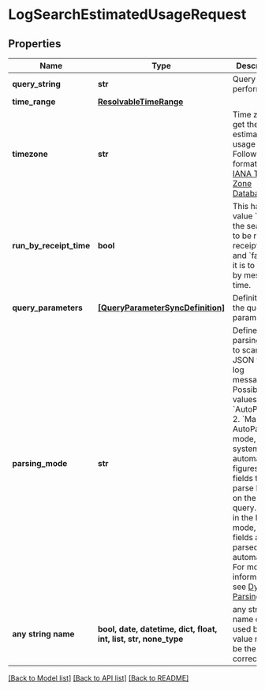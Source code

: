 # LogSearchEstimatedUsageRequest


## Properties
Name | Type | Description | Notes
------------ | ------------- | ------------- | -------------
**query_string** | **str** | Query to perform. | 
**time_range** | [**ResolvableTimeRange**](ResolvableTimeRange.md) |  | 
**timezone** | **str** | Time zone to get the estimated usage details. Follow the format in the [IANA Time Zone Database](https://en.wikipedia.org/wiki/List_of_tz_database_time_zones#List).  | 
**run_by_receipt_time** | **bool** | This has the value &#x60;true&#x60; if the search is to be run by receipt time and &#x60;false&#x60; if it is to be run by message time. | [optional]  if omitted the server will use the default value of False
**query_parameters** | [**[QueryParameterSyncDefinition]**](QueryParameterSyncDefinition.md) | Definition of the query parameters. | [optional] 
**parsing_mode** | **str** | Define the parsing mode to scan the JSON format log messages. Possible values are:   1. &#x60;AutoParse&#x60;   2. &#x60;Manual&#x60; In AutoParse mode, the system automatically figures out fields to parse based on the search query. While in the Manual mode, no fields are parsed out automatically. For more information see [Dynamic Parsing](https://help.sumologic.com/?cid&#x3D;0011). | [optional]  if omitted the server will use the default value of "Manual"
**any string name** | **bool, date, datetime, dict, float, int, list, str, none_type** | any string name can be used but the value must be the correct type | [optional]

[[Back to Model list]](../README.md#documentation-for-models) [[Back to API list]](../README.md#documentation-for-api-endpoints) [[Back to README]](../README.md)


